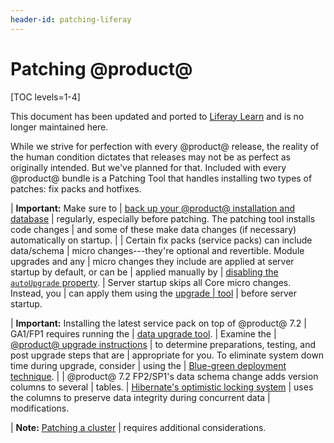 ```yaml
---
header-id: patching-liferay
---
```


# Patching @product@

[TOC levels=1-4]

<aside class="alert alert-info">
  <span class="wysiwyg-color-blue120">This document has been updated and ported to <a href="https://learn.liferay.com/dxp/7.x/en/installation-and-upgrades/maintaining-a-liferay-dxp-installation/patching-liferay/patching-liferay.html">Liferay Learn</a> and is no longer maintained here.</span>
</aside>

While we strive for perfection with every @product@ release, the reality of the
human condition dictates that releases may not be as perfect as originally
intended. But we've planned for that. Included with every @product@ bundle is a
Patching Tool that handles installing two types of patches: fix packs and
hotfixes. 

| **Important:** Make sure to
| [back up your @product@ installation and database](/docs/7-2/deploy/-/knowledge_base/d/backing-up-a-liferay-installation)
| regularly, especially before patching. The patching tool installs code changes
| and some of these make data changes (if necessary) automatically on startup.
| 
| Certain fix packs (service packs) can include data/schema
| micro changes---they're optional and revertible. Module upgrades and any 
| micro changes they include are applied at server startup by default, or can be 
| applied manually by
| [disabling the `autoUpgrade` property](/docs/7-2/deploy/-/knowledge_base/d/configuring-the-data-upgrade#configuring-non-core-module-data-upgrades).
| Server startup skips all Core micro changes. Instead, you
| can apply them using the [upgrade
| tool](/docs/7-2/deploy/-/knowledge_base/d/upgrading-to-product-ver)
| before server startup.

| **Important:** Installing the latest service pack on top of @product@ 7.2 
| GA1/FP1 requires running the
| [data upgrade tool](/docs/7-2/deploy/-/knowledge_base/d/upgrading-the-product-data).
| Examine the
| [@product@ upgrade instructions](/docs/7-2/deploy/-/knowledge_base/d/upgrading-to-product-ver)
| to determine preparations, testing, and post upgrade steps that are 
| appropriate for you. To eliminate system down time during upgrade, consider 
| using the 
| [Blue-green deployment technique](/docs/7-2/deploy/-/knowledge_base/d/other-cluster-update-techniques). 
|
| @product@ 7.2 FP2/SP1's data schema change adds version columns to several 
| tables.
| [Hibernate's optimistic locking system](https://docs.jboss.org/hibernate/orm/4.0/devguide/en-US/html/ch05.html#d0e2225)
| uses the columns to preserve data integrity during concurrent data 
| modifications. 

| **Note:** [Patching a cluster](/docs/7-2/deploy/-/knowledge_base/d/updating-a-cluster)
| requires additional considerations.
